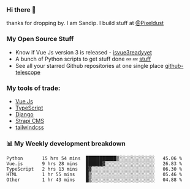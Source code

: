 ### Hi there 👋

thanks for dropping by.
I am Sandip. I build stuff at [@Pixeldust](github.com/pixeldust-in/)

###  **My Open Source Stuff**

 - Know if Vue Js version 3 is released -  [isvue3readyyet](https://github.com/sandiprb/isvue3readyyet)
 - A bunch of Python scripts to get stuff done 💤 💤 [stuff](https://github.com/sandiprb/stuff)
 - See all your starred Github repositories at one single place [github-telescope](https://github.com/sandiprb/github-telescope)



###  **My tools of trade:**
 - [Vue Js](https://github.com/vuejs/vue/)
 - [TypeScript](https://github.com/microsoft/TypeScript)
 - [Django](github.com/django/django)
 - [Strapi CMS](github.com/strapi/strapi)
 - [tailwindcss](https://github.com/tailwindlabs/tailwindcss)


###  📊 **My Weekly development breakdown**
<!--START_SECTION:waka-->
```text
Python       15 hrs 54 mins  ███████████▒░░░░░░░░░░░░░   45.06 % 
Vue.js       9 hrs 28 mins   ██████▓░░░░░░░░░░░░░░░░░░   26.83 % 
TypeScript   2 hrs 13 mins   █▓░░░░░░░░░░░░░░░░░░░░░░░   06.30 % 
HTML         1 hr 55 mins    █▒░░░░░░░░░░░░░░░░░░░░░░░   05.46 % 
Other        1 hr 43 mins    █▒░░░░░░░░░░░░░░░░░░░░░░░   04.88 % 
```
<!--END_SECTION:waka-->
